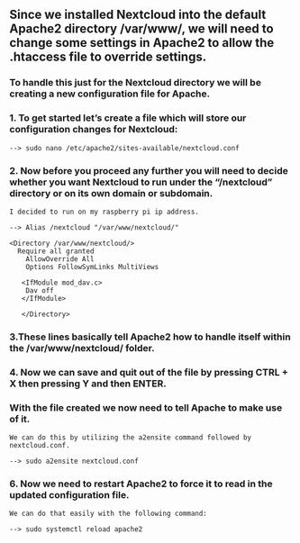 ## Since we installed Nextcloud into the default Apache2 directory /var/www/, we will need to change some settings in Apache2 to allow the .htaccess file to override settings.


### To handle this just for the Nextcloud directory we will be creating a new configuration file for Apache.


### 1. To get started let’s create a file which will store our configuration changes for Nextcloud:

	--> sudo nano /etc/apache2/sites-available/nextcloud.conf

### 2. Now before you proceed any further you will need to decide whether you want Nextcloud to run under the “/nextcloud” directory or on its own domain or subdomain.

	I decided to run on my raspberry pi ip address.

	--> Alias /nextcloud "/var/www/nextcloud/"

	<Directory /var/www/nextcloud/>
 	  Require all granted
        AllowOverride All
        Options FollowSymLinks MultiViews

       <IfModule mod_dav.c>
        Dav off
       </IfModule>

       </Directory>

### 3.These lines basically tell Apache2 how to handle itself within the /var/www/nextcloud/ folder.

### 4. Now we can save and quit out of the file by pressing CTRL + X then pressing Y and then ENTER.

### With the file created we now need to tell Apache to make use of it.

    We can do this by utilizing the a2ensite command followed by nextcloud.conf.

	--> sudo a2ensite nextcloud.conf

### 6. Now we need to restart Apache2 to force it to read in the updated configuration file. 
	We can do that easily with the following command:

	--> sudo systemctl reload apache2